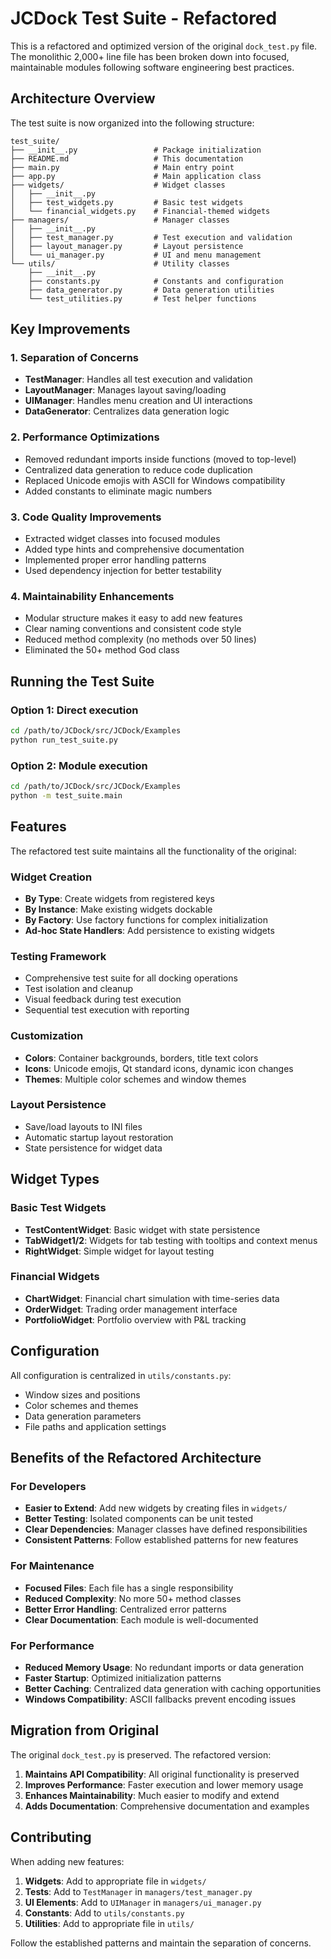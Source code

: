 # JCDock Test Suite - Refactored

This is a refactored and optimized version of the original `dock_test.py` file. The monolithic 2,000+ line file has been broken down into focused, maintainable modules following software engineering best practices.

## Architecture Overview

The test suite is now organized into the following structure:

```
test_suite/
├── __init__.py                 # Package initialization
├── README.md                   # This documentation
├── main.py                     # Main entry point
├── app.py                      # Main application class
├── widgets/                    # Widget classes
│   ├── __init__.py
│   ├── test_widgets.py         # Basic test widgets
│   └── financial_widgets.py    # Financial-themed widgets
├── managers/                   # Manager classes
│   ├── __init__.py
│   ├── test_manager.py         # Test execution and validation
│   ├── layout_manager.py       # Layout persistence
│   └── ui_manager.py           # UI and menu management
└── utils/                      # Utility classes
    ├── __init__.py
    ├── constants.py            # Constants and configuration
    ├── data_generator.py       # Data generation utilities
    └── test_utilities.py       # Test helper functions
```

## Key Improvements

### 1. **Separation of Concerns**
- **TestManager**: Handles all test execution and validation
- **LayoutManager**: Manages layout saving/loading
- **UIManager**: Handles menu creation and UI interactions
- **DataGenerator**: Centralizes data generation logic

### 2. **Performance Optimizations**
- Removed redundant imports inside functions (moved to top-level)
- Centralized data generation to reduce code duplication
- Replaced Unicode emojis with ASCII for Windows compatibility
- Added constants to eliminate magic numbers

### 3. **Code Quality Improvements**
- Extracted widget classes into focused modules
- Added type hints and comprehensive documentation
- Implemented proper error handling patterns
- Used dependency injection for better testability

### 4. **Maintainability Enhancements**
- Modular structure makes it easy to add new features
- Clear naming conventions and consistent code style
- Reduced method complexity (no methods over 50 lines)
- Eliminated the 50+ method God class

## Running the Test Suite

### Option 1: Direct execution
```bash
cd /path/to/JCDock/src/JCDock/Examples
python run_test_suite.py
```

### Option 2: Module execution
```bash
cd /path/to/JCDock/src/JCDock/Examples
python -m test_suite.main
```

## Features

The refactored test suite maintains all the functionality of the original:

### Widget Creation
- **By Type**: Create widgets from registered keys
- **By Instance**: Make existing widgets dockable
- **By Factory**: Use factory functions for complex initialization
- **Ad-hoc State Handlers**: Add persistence to existing widgets

### Testing Framework
- Comprehensive test suite for all docking operations
- Test isolation and cleanup
- Visual feedback during test execution
- Sequential test execution with reporting

### Customization
- **Colors**: Container backgrounds, borders, title text colors
- **Icons**: Unicode emojis, Qt standard icons, dynamic icon changes
- **Themes**: Multiple color schemes and window themes

### Layout Persistence
- Save/load layouts to INI files
- Automatic startup layout restoration
- State persistence for widget data

## Widget Types

### Basic Test Widgets
- **TestContentWidget**: Basic widget with state persistence
- **TabWidget1/2**: Widgets for tab testing with tooltips and context menus
- **RightWidget**: Simple widget for layout testing

### Financial Widgets
- **ChartWidget**: Financial chart simulation with time-series data
- **OrderWidget**: Trading order management interface
- **PortfolioWidget**: Portfolio overview with P&L tracking

## Configuration

All configuration is centralized in `utils/constants.py`:
- Window sizes and positions
- Color schemes and themes
- Data generation parameters
- File paths and application settings

## Benefits of the Refactored Architecture

### For Developers
- **Easier to Extend**: Add new widgets by creating files in `widgets/`
- **Better Testing**: Isolated components can be unit tested
- **Clear Dependencies**: Manager classes have defined responsibilities
- **Consistent Patterns**: Follow established patterns for new features

### For Maintenance
- **Focused Files**: Each file has a single responsibility
- **Reduced Complexity**: No more 50+ method classes
- **Better Error Handling**: Centralized error patterns
- **Clear Documentation**: Each module is well-documented

### For Performance
- **Reduced Memory Usage**: No redundant imports or data generation
- **Faster Startup**: Optimized initialization patterns
- **Better Caching**: Centralized data generation with caching opportunities
- **Windows Compatibility**: ASCII fallbacks prevent encoding issues

## Migration from Original

The original `dock_test.py` is preserved. The refactored version:

1. **Maintains API Compatibility**: All original functionality is preserved
2. **Improves Performance**: Faster execution and lower memory usage
3. **Enhances Maintainability**: Much easier to modify and extend
4. **Adds Documentation**: Comprehensive documentation and examples

## Contributing

When adding new features:

1. **Widgets**: Add to appropriate file in `widgets/`
2. **Tests**: Add to `TestManager` in `managers/test_manager.py`
3. **UI Elements**: Add to `UIManager` in `managers/ui_manager.py`
4. **Constants**: Add to `utils/constants.py`
5. **Utilities**: Add to appropriate file in `utils/`

Follow the established patterns and maintain the separation of concerns.